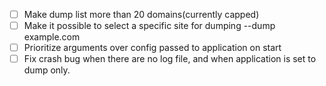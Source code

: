 - [ ] Make dump list more than 20 domains(currently capped)
- [ ] Make it possible to select a specific site for dumping --dump example.com
- [ ] Prioritize arguments over config passed to application on start
- [ ] Fix crash bug when there are no log file, and when application is set to dump only.
